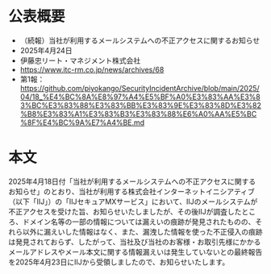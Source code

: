 # 公表概要
- （続報）当社が利用するメールシステムへの不正アクセスに関するお知らせ
- 2025年4月24日
- 伊藤忠リート・マネジメント株式会社
- https://www.itc-rm.co.jp/news/archives/68
- 第1報：https://github.com/piyokango/SecurityIncidentArchive/blob/main/2025/04/18_%E4%BC%8A%E8%97%A4%E5%BF%A0%E3%83%AA%E3%83%BC%E3%83%88%E3%83%BB%E3%83%9E%E3%83%8D%E3%82%B8%E3%83%A1%E3%83%B3%E3%83%88%E6%A0%AA%E5%BC%8F%E4%BC%9A%E7%A4%BE.md

# 本文
2025年4月18日付「当社が利用するメールシステムへの不正アクセスに関するお知らせ」のとおり、当社が利用する株式会社インターネットイニシアティブ（以下「IIJ」）の「IIJセキュアMXサービス」において、IIJのメールシステムが不正アクセスを受けた旨、お知らせいたしましたが、その後IIJが調査したところ、ドメイン名等の一部の情報については漏えいの痕跡が発見されたものの、それら以外に漏えいした情報はなく、また、漏洩した情報を使った不正侵入の痕跡は発見されておらず、したがって、当社及び当社のお客様・お取引先様にかかるメールアドレスやメール本文に関する情報漏えいは発生していないとの最終報告を2025年4月23日にIIJから受領しましたので、お知らせいたします。

